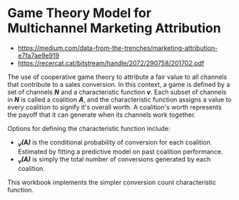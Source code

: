 # Game Theory Model for Multichannel Marketing Attribution

* https://medium.com/data-from-the-trenches/marketing-attribution-e7fa7ae9e919
* https://recercat.cat/bitstream/handle/2072/290758/201702.pdf

The use of cooperative game theory to attribute a fair value to all channels that contribute to a sales conversion. In this context, a game is defined by a set of channels _**N**_ and a characteristic function _**v**_. Each subset of channels in _**N**_ is called a coalition _**A**_, and the characteristic function assigns a value to every coalition to signify it's overall worth. A coalition's worth represents the payoff that it can generate when its channels work together.

Options for defining the characteristic function include:
* _**<sub>v</sub>(A)**_ is the conditional probability of conversion for each coalition. Estimated by fitting a predictive model on past coalition performance.
* _**<sub>v</sub>(A)**_ is simply the total number of conversions generated by each coalition.

This workbook implements the simpler conversion count characteristic function.
